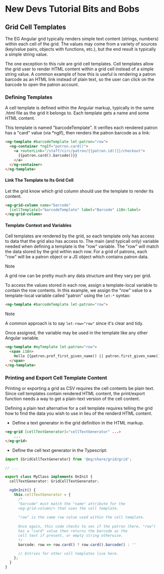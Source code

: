 # New Devs Tutorial Bits and Bobs

## Grid Cell Templates

The EG Angular grid typically renders simple text content (strings, numbers)
within each cell of the grid.  The values may come from a variety of sources
(key/value pairs, objects with functions, etc.), but the end result is typically
a simple string value.

The one exception to this rule are grid cell templates.  Cell templates
allow the grid user to render HTML content within a grid cell instead of
a simple string value.  A common example of how this is useful is rendering
a patron barcode as an HTML link instead of plain text, so the user can
click on the barcode to open the patron account.

### Defining Templates

A cell template is defined within the Angular markup, typically in the same 
.html file as the grid it belongs to.  Each template gets a name and some 
HTML content.  

This template is named "barcodeTemplate".  It verifies each rendered patron
has a "card" value (via \*ngIf), then renders the patron barcode as a link:

```html
<ng-template #barcodeTemplate let-patron="row">                                   
  <ng-container *ngIf="patron.card()">                                            
    <a routerLink="/staff/circ/patron/{{patron.id()}}/checkout">                  
      {{patron.card().barcode()}}                                                 
    </a>                                                                     
  </ng-container>                                                            
</ng-template>      
```

#### Link The Template to Its Grid Cell

Let the grid know which grid column should use the template to
render its content.

```html
<eg-grid-column name="barcode" 
  [cellTemplate]="barcodeTemplate" label="Barcode" i18n-label>                                              
</eg-grid-column>       
```

#### Template Context and Variables

Cell templates are rendered by the grid, so each template only has 
access to data that the grid also has access to.  The main (and typicall 
only) variable needed when defining a template is the "row" variable. 
The "row" will match the data stored by the grid within each row.  For a 
grid of patrons, each "row" will be a patron object or a JS object which
contains patron data.  

> [!NOTE]
> A grid row can be pretty much any data structure and they vary per grid.

To access the values stored in each row, assign a template-local variable
to contain the row contents.  In this example, we assign the "row" value
to a template-local variable called "patron" using the `let-*` syntax:

```html
<ng-template #barcodeTemplate let-patron="row">
```

> [!NOTE]
> A common approach is to say `let-row="row"` since it's clear and tidy.

Once assigned, the variable may be used in the template like any other
Angular variable.

```html
<ng-template #myTemplate let-patron="row">                                   
  <span i18n>
    Hello {{patron.pref_first_given_name() || patron.first_given_name()}}!
  </span>
</ng-template>
```


### Printing and Export Cell Template Content

Printing or exporting a grid as CSV requires the cell contents be
plain text.  Since cell templates contain rendered HTML content, the
print/export function needs a way to get a plain-text version of the
cell content.

Defining a plain text alternative for a cell template requires telling
the grid how to find the data you wish to use in lieu of the 
renderd HTML content.

* Define a text generator in the grid definition in the HTML markup.
```html
<eg-grid [cellTextGenerator]="cellTextGenerator" ...>
    ...
</eg-grid>
```
* Define the cell text generator in the Typescript:
```ts
import {GridCellTextGenerator} from '@eg/share/grid/grid';

// ...

export class MyClass implements OnInit {
  cellTextGenerator: GridCellTextGenerator;

  ngOnInit() {
    this.cellTextGenerator = {
      /*
      "barcode" must match the "name" attribute for the 
      <eg-grid-column/> that uses the cell template.
      
      "row" is the same row value used within the cell template.
     
      Once again, this code checks to ses if the patron (here, "row")
      has a "card" value then returns the barcode as the
      cell text if present, or empty string otherwise.
      */
      barcode: row => row.card() ? row.card().barcode() : ''

      // Entries for other cell templates live here.
    };
  }
}
```





